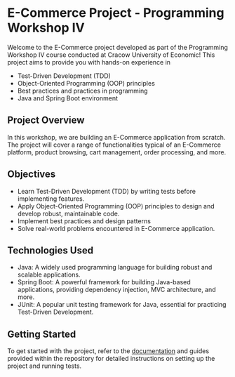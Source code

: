 # E-Commerce Project - Programming Workshop IV

Welcome to the E-Commerce project developed as part of the Programming Workshop IV course conducted at Cracow University of Economic! 
This project aims to provide you with hands-on experience in 
* Test-Driven Development (TDD)
* Object-Oriented Programming (OOP) principles
* Best practices and practices in programming
* Java and Spring Boot environment

## Project Overview
In this workshop, we are building an E-Commerce application from scratch. The project will cover a range of functionalities typical of an E-Commerce platform, product browsing, cart management, order processing, and more.

## Objectives
- Learn Test-Driven Development (TDD) by writing tests before implementing features.
- Apply Object-Oriented Programming (OOP) principles to design and develop robust, maintainable code.
- Implement best practices and design patterns
- Solve real-world problems encountered in E-Commerce application.

## Technologies Used
- Java: A widely used programming language for building robust and scalable applications.
- Spring Boot: A powerful framework for building Java-based applications, providing dependency injection, MVC architecture, and more.
- JUnit: A popular unit testing framework for Java, essential for practicing Test-Driven Development.

## Getting Started
To get started with the project, refer to the [documentation](docs/) and guides provided within the repository for detailed instructions on setting up the project and running tests.
